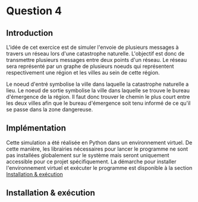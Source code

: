 # Question 4

## Introduction

L'idée de cet exercice est de simuler l'envoie de plusieurs messages à travers un réseau lors d'une catastrophe naturelle. L'objectif est donc de transmettre plusieurs messages entre deux points d'un réseau. Le réseau sera représenté par un graphe de plusieurs noeuds qui représentent respectivement une région et les villes au sein de cette région.

Le noeud d'entré symbolise la ville dans laquelle la catastrophe naturelle a lieu. Le noeud de sortie symbolise la ville dans laquelle se trouve le bureau d'émergence de la région. Il faut donc trouver le chemin le plus court entre les deux villes afin que le bureau d'émergence soit tenu informé de ce qu'il se passe dans la zone dangereuse.

## Implémentation

Cette simulation a été réalisée en Python dans un environnement virtuel. De cette manière, les librairies nécessaires pour lancer le programme ne sont pas installées globalement sur le système mais seront uniquement accessible pour ce projet spécifiquement. La démarche pour installer l'environnement virtuel et exécuter le programme est disponible à la section [Installation & exécution](#Installation-&-exécution)



## Installation & exécution
